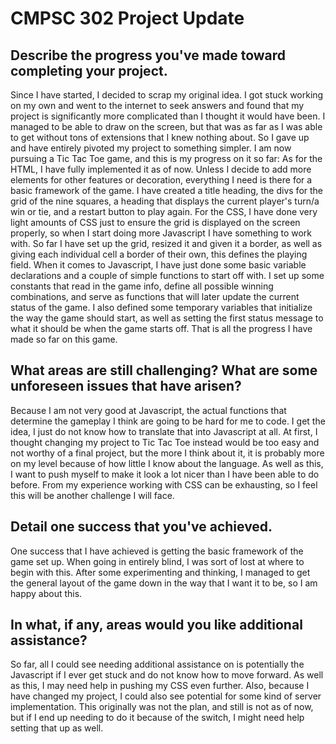 # CMPSC 302 Project Update

## Describe the progress you've made toward completing your project.

Since I have started, I decided to scrap my original idea. I got stuck working on my own and went to the internet to seek answers and found that my project is significantly more complicated than I thought it would have been. I managed to be able to draw on the screen, but that was as far as I was able to get without tons of extensions that I knew nothing about. So I gave up and have entirely pivoted my project to something simpler. I am now pursuing a Tic Tac Toe game, and this is my progress on it so far: As for the HTML, I have fully implemented it as of now. Unless I decide to add more elements for other features or decoration, everything I need is there for a basic framework of the game. I have created a title heading, the divs for the grid of the nine squares, a heading that displays the current player's turn/a win or tie, and a restart button to play again. For the CSS, I have done very light amounts of CSS just to ensure the grid is displayed on the screen properly, so when I start doing more Javascript I have something to work with. So far I have set up the grid, resized it and given it a border, as well as giving each individual cell a border of their own, this defines the playing field. When it comes to Javascript, I have just done some basic variable declarations and a couple of simple functions to start off with. I set up some constants that read in the game info, define all possible winning combinations, and serve as functions that will later update the current status of the game. I also defined some temporary variables that initialize the way the game should start, as well as setting the first status message to what it should be when the game starts off. That is all the progress I have made so far on this game.

## What areas are still challenging? What are some unforeseen issues that have arisen?

Because I am not very good at Javascript, the actual functions that determine the gameplay I think are going to be hard for me to code. I get the idea, I just do not know how to translate that into Javascript at all. At first, I thought changing my project to Tic Tac Toe instead would be too easy and not worthy of a final project, but the more I think about it, it is probably more on my level because of how little I know about the language. As well as this, I want to push myself to make it look a lot nicer than I have been able to do before. From my experience working with CSS can be exhausting, so I feel this will be another challenge I will face.

## Detail one success that you've achieved.

One success that I have achieved is getting the basic framework of the game set up. When going in entirely blind, I was sort of lost at where to begin with this. After some experimenting and thinking, I managed to get the general layout of the game down in the way that I want it to be, so I am happy about this.

## In what, if any, areas would you like additional assistance?

So far, all I could see needing additional assistance on is potentially the Javascript if I ever get stuck and do not know how to move forward. As well as this, I may need help in pushing my CSS even further. Also, because I have changed my project, I could also see potential for some kind of server implementation. This originally was not the plan, and still is not as of now, but if I end up needing to do it because of the switch, I might need help setting that up as well.
